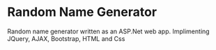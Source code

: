 # Random Name Generator

Random name generator written as an ASP.Net web app.
Implimenting JQuery, AJAX, Bootstrap, HTML and Css
